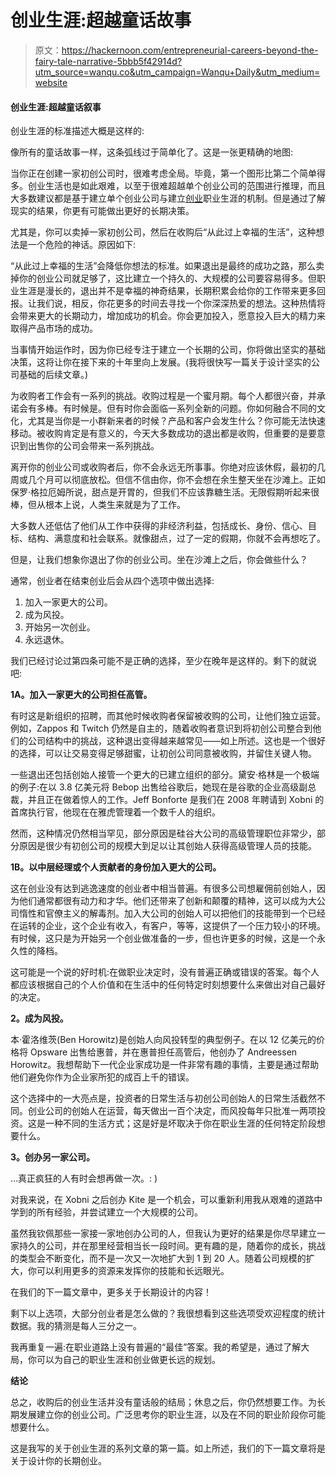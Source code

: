 # 创业生涯:超越童话故事

> 原文：<https://hackernoon.com/entrepreneurial-careers-beyond-the-fairy-tale-narrative-5bbb5f42914d?utm_source=wanqu.co&utm_campaign=Wanqu+Daily&utm_medium=website>

#### 创业生涯:超越童话叙事

创业生涯的标准描述大概是这样的:

像所有的童话故事一样，这条弧线过于简单化了。这是一张更精确的地图:

当你正在创建一家初创公司时，很难考虑全局。毕竟，第一个图形比第二个简单得多。创业生活也是如此艰难，以至于很难超越单个创业公司的范围进行推理，而且大多数建议都是基于建立单个创业公司与建立[创业](https://hackernoon.com/tagged/entrepreneurial?ref=hackernoon.com)职业生涯的机制。但是通过了解现实的结果，你更有可能做出更好的长期决策。

尤其是，你可以卖掉一家初创公司，然后在收购后“从此过上幸福的生活”，这种想法是一个危险的神话。原因如下:

“从此过上幸福的生活”会降低你想法的标准。如果退出是最终的成功之路，那么卖掉你的创业公司就足够了，这比建立一个持久的、大规模的公司要容易得多。但职业生涯是漫长的，退出并不是幸福的神奇结果，长期积累会给你的工作带来更多回报。让我们说，相反，你花更多的时间去寻找一个你深深热爱的想法。这种热情将会带来更大的长期动力，增加成功的机会。你会更加投入，愿意投入巨大的精力来取得产品市场的成功。

当事情开始运作时，因为你已经专注于建立一个长期的公司，你将做出坚实的基础决策，这将让你在接下来的十年里向上发展。(我将很快写一篇关于设计坚实的公司基础的后续文章。)

为收购者工作会有一系列的挑战。收购过程是一个蜜月期。每个人都很兴奋，并承诺会有多棒。有时候是。但有时你会面临一系列全新的问题。你如何融合不同的文化，尤其是当你是一小群新来者的时候？产品和客户会发生什么？你可能无法快速移动。被收购肯定是有意义的，今天大多数成功的退出都是收购，但重要的是要意识到出售你的公司会带来一系列挑战。

离开你的创业公司或收购者后，你不会永远无所事事。你绝对应该休假，最初的几周或几个月可以彻底放松。但信不信由你，你不会想在余生整天坐在沙滩上。正如保罗·格拉厄姆所说，甜点是开胃的，但我们不应该靠糖生活。无限假期听起来很棒，但从根本上说，人类生来就是为了工作。

大多数人还低估了他们从工作中获得的非经济利益，包括成长、身份、信心、目标、结构、满意度和社会联系。就像甜点，过了一定的假期，你就不会再想吃了。

但是，让我们想象你退出了你的创业公司。坐在沙滩上之后，你会做些什么？

通常，创业者在结束创业后会从四个选项中做出选择:

1.  加入一家更大的公司。
2.  成为风投。
3.  开始另一次创业。
4.  永远退休。

我们已经讨论过第四条可能不是正确的选择，至少在晚年是这样的。剩下的就说吧:

**1A。加入一家更大的公司担任高管。**

有时这是新组织的招聘，而其他时候收购者保留被收购的公司，让他们独立运营。例如，Zappos 和 Twitch 仍然是自主的，随着收购者意识到将初创公司整合到他们的公司结构中的挑战，这种退出变得越来越常见——如上所述。这也是一个很好的选择，可以让交易变得足够甜蜜，让初创公司同意被收购，并留住关键人物。

一些退出还包括创始人接管一个更大的已建立组织的部分。黛安·格林是一个极端的例子:在以 3.8 亿美元将 Bebop 出售给谷歌后，她现在是谷歌的企业高级副总裁，并且正在做着惊人的工作。Jeff Bonforte 是我们在 2008 年聘请到 Xobni 的首席执行官，他现在在雅虎管理着一个数千人的组织。

然而，这种情况仍然相当罕见，部分原因是硅谷大公司的高级管理职位非常少，部分原因是很少有初创公司的规模大到足以让其创始人获得高级管理人员的技能。

**1B。以中层经理或个人贡献者的身份加入更大的公司。**

这在创业没有达到逃逸速度的创业者中相当普遍。有很多公司想雇佣前创始人，因为他们通常都很有动力和才华。他们还带来了创新和颠覆的精神，这可以成为大公司惰性和官僚主义的解毒剂。加入大公司的创始人可以把他们的技能带到一个已经在运转的企业，这个企业有收入，有客户，等等，这提供了一个压力较小的环境。有时候，这只是为开始另一个创业做准备的一步，但也许更多的时候，这是一个永久性的降档。

这可能是一个说的好时机:在做职业决定时，没有普遍正确或错误的答案。每个人都应该根据自己的个人价值和在生活中的任何特定时刻想要什么来做出对自己最好的决定。

**2。成为风投。**

本·霍洛维茨(Ben Horowitz)是创始人向风投转型的典型例子。在以 12 亿美元的价格将 Opsware 出售给惠普，并在惠普担任高管后，他创办了 Andreessen Horowitz。我想帮助下一代企业家成功是一件非常有趣的事情，主要是通过帮助他们避免你作为企业家所犯的成百上千的错误。

这个选择中的一大亮点是，投资者的日常生活与初创公司创始人的日常生活截然不同。创业公司的创始人在运营，每天做出一百个决定，而风投每年只批准一两项投资。这是一种不同的生活方式；这是好是坏取决于你在职业生涯的任何特定阶段想要什么。

**3。创办另一家公司。**

…真正疯狂的人有时会想再做一次。: )

对我来说，在 Xobni 之后创办 Kite 是一个机会，可以重新利用我从艰难的道路中学到的所有经验，并尝试建立一个大规模的公司。

虽然我钦佩那些一家接一家地创办公司的人，但我认为更好的结果是你尽早建立一家持久的公司，并在那里经营相当长一段时间。更有趣的是，随着你的成长，挑战的类型会不断变化，而不是一次又一次地扩大到 1 到 20 人。随着公司规模的扩大，你可以利用更多的资源来发挥你的技能和长远眼光。

在我们的下一篇文章中，更多关于长期设计的内容！

剩下以上选项，大部分创业者是怎么做的？我很想看到这些选项受欢迎程度的统计数据。我的猜测是每人三分之一。

我再重复一遍:在职业道路上没有普遍的“最佳”答案。我的希望是，通过了解大局，你可以为自己的职业生涯和创业做更长远的规划。

**结论**

总之，收购后的创业生活并没有童话般的结局；休息之后，你仍然想要工作。为长期发展建立你的创业公司。广泛思考你的职业生涯，以及在不同的职业阶段你可能想要什么。

这是我写的关于创业生涯的系列文章的第一篇。如上所述，我们的下一篇文章将是关于设计你的长期创业。